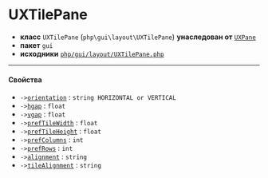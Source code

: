 # UXTilePane

- **класс** `UXTilePane` (`php\gui\layout\UXTilePane`) **унаследован от** [`UXPane`](api-docs/classes/php/gui/layout/UXPane.ru.md)
- **пакет** `gui`
- **исходники** [`php/gui/layout/UXTilePane.php`](./src/main/resources/JPHP-INF/sdk/php/gui/layout/UXTilePane.php)


---

#### Свойства

- `->`[`orientation`](#prop-orientation) : `string HORIZONTAL or VERTICAL`
- `->`[`hgap`](#prop-hgap) : `float`
- `->`[`vgap`](#prop-vgap) : `float`
- `->`[`prefTileWidth`](#prop-preftilewidth) : `float`
- `->`[`prefTileHeight`](#prop-preftileheight) : `float`
- `->`[`prefColumns`](#prop-prefcolumns) : `int`
- `->`[`prefRows`](#prop-prefrows) : `int`
- `->`[`alignment`](#prop-alignment) : `string`
- `->`[`tileAlignment`](#prop-tilealignment) : `string`